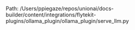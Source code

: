 Path: /Users/ppiegaze/repos/unionai/docs-builder/content/integrations/flytekit-plugins/ollama_plugin/ollama_plugin/serve_llm.py